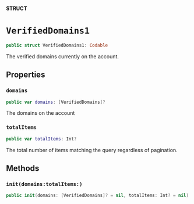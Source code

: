 **STRUCT**

# `VerifiedDomains1`

```swift
public struct VerifiedDomains1: Codable
```

The verified domains currently on the account.

## Properties
### `domains`

```swift
public var domains: [VerifiedDomains]?
```

The domains on the account

### `totalItems`

```swift
public var totalItems: Int?
```

The total number of items matching the query regardless of pagination.

## Methods
### `init(domains:totalItems:)`

```swift
public init(domains: [VerifiedDomains]? = nil, totalItems: Int? = nil)
```
